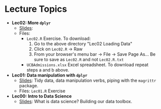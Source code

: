 # Lecture Topics

* **Lec02: More `dplyr`**
    + <a href="http://rpubs.com/rudeboybert/MATH216_Lec02" target="_blank">Slides</a>: 
    + Files:
        * `Lec02.R` Exercise. To download:
            1. Go to the above directory "Lec02 Loading Data"
            1. Click on `Lec02.R` -> Raw
            1. From your browser's menu bar -> File -> Save Page As... Be sure to save as `Lec02.R` and not `Lec02.R.txt`
        * `UCBAdmissions.xlsx` Excel spreadsheet. To download repeat steps a and b above.
* **Lec01: Data manipulation with `dplyr`**
    + <a href="http://rpubs.com/rudeboybert/MATH216_Lec01" target="_blank">Slides</a>: Tidy data, data manipulation verbs, piping with the `magrittr` package.
    + Files: `Lec01.R` Exercise
* **Lec00: Intro to Data Science**
    + <a href="http://rpubs.com/rudeboybert/MATH216_Lec00" target="_blank">Slides</a>: What is data science? Building our data toolbox.
    
    
    